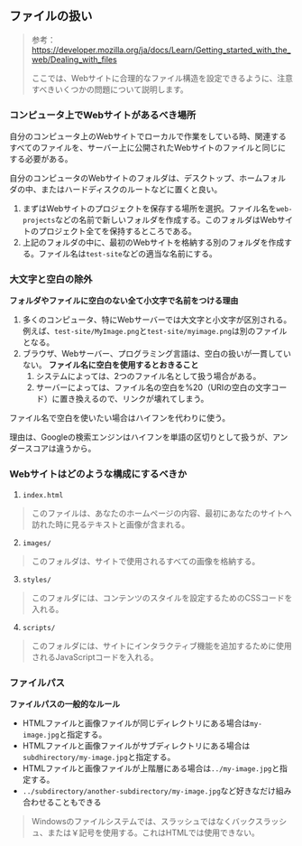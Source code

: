 ## ファイルの扱い

> 参考：https://developer.mozilla.org/ja/docs/Learn/Getting_started_with_the_web/Dealing_with_files
>
> ここでは、Webサイトに合理的なファイル構造を設定できるように、注意すべきいくつかの問題について説明します。

### コンピュータ上でWebサイトがあるべき場所

自分のコンピュータ上のWebサイトでローカルで作業をしている時、関連するすべてのファイルを、サーバー上に公開されたWebサイトのファイルと同じにする必要がある。

自分のコンピュータのWebサイトのフォルダは、デスクトップ、ホームフォルダの中、またはハードディスクのルートなどに置くと良い。

1. まずはWebサイトのプロジェクトを保存する場所を選択。ファイル名を`web-projects`などの名前で新しいフォルダを作成する。このフォルダはWebサイトのプロジェクト全てを保持するところである。
2. 上記のフォルダの中に、最初のWebサイトを格納する別のフォルダを作成する。ファイル名は`test-site`などの適当な名前にする。

### 大文字と空白の除外

**フォルダやファイルに空白のない全て小文字で名前をつける理由**

1. 多くのコンピュータ、特にWebサーバーでは大文字と小文字が区別される。
   例えば、`test-site/MyImage.png`と`test-site/myimage.png`は別のファイルとなる。
2. ブラウザ、Webサーバー、プログラミング言語は、空白の扱いが一貫していない。
   **ファイル名に空白を使用するとおきること**
   1. システムによっては、2つのファイル名として扱う場合がある。
   2. サーバーによっては、ファイル名の空白を%20（URIの空白の文字コード）に置き換えるので、リンクが壊れてしまう。

ファイル名で空白を使いたい場合はハイフンを代わりに使う。

理由は、Googleの検索エンジンはハイフンを単語の区切りとして扱うが、アンダースコアは違うから。

### Webサイトはどのような構成にするべきか

1. `index.html`
> このファイルは、あなたのホームページの内容、最初にあなたのサイトへ訪れた時に見るテキストと画像が含まれる。
2. `images/`
> このフォルダは、サイトで使用されるすべての画像を格納する。

3. `styles/`

> このフォルダには、コンテンツのスタイルを設定するためのCSSコードを入れる。

4. `scripts/`

> このフォルダには、サイトにインタラクティブ機能を追加するために使用されるJavaScriptコードを入れる。

### ファイルパス

**ファイルパスの一般的なルール**

- HTMLファイルと画像ファイルが同じディレクトリにある場合は`my-image.jpg`と指定する。
- HTMLファイルと画像ファイルがサブディレクトリにある場合は`subdhirectory/my-image.jpg`と指定する。
- HTMLファイルと画像ファイルが上階層にある場合は`../my-image.jpg`と指定する。
- `../subdirectory/another-subdirectory/my-image.jpg`など好きなだけ組み合わせることもできる

> Windowsのファイルシステムでは、スラッシュではなくバックスラッシュ、または￥記号を使用する。これはHTMLでは使用できない。

